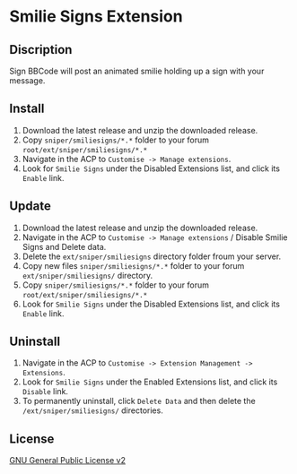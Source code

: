 # Smilie Signs Extension

## Discription
Sign BBCode will post an animated smilie holding up a sign with your message.

## Install
1. Download the latest release and unzip the downloaded release.
2. Copy `sniper/smiliesigns/*.*` folder to your forum `root/ext/sniper/smiliesigns/*.*`
3. Navigate in the ACP to `Customise -> Manage extensions`.
4. Look for `Smilie Signs` under the Disabled Extensions list, and click its `Enable` link.

## Update
1. Download the latest release and unzip the downloaded release.
5. Navigate in the ACP to `Customise -> Manage extensions` / Disable Smilie Signs and Delete data.
2. Delete the `ext/sniper/smiliesigns` directory folder froum your server.
3. Copy new files `sniper/smiliesigns/*.*` folder to your forum `ext/sniper/smiliesigns/` directory.
4. Copy `sniper/smiliesigns/*.*` folder to your forum `root/ext/sniper/smiliesigns/*.*`
5. Look for `Smilie Signs` under the Disabled Extensions list, and click its `Enable` link.

## Uninstall
1. Navigate in the ACP to `Customise -> Extension Management -> Extensions`.
2. Look for `Smilie Signs` under the Enabled Extensions list, and click its `Disable` link.
3. To permanently uninstall, click `Delete Data` and then delete the `/ext/sniper/smiliesigns/` directories.

## License
[GNU General Public License v2](http://opensource.org/licenses/GPL-2.0)
